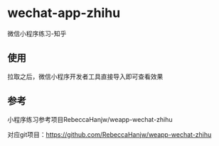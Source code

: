 # wechat-app-zhihu
微信小程序练习-知乎

## 使用

拉取之后，微信小程序开发者工具直接导入即可查看效果

## 参考

小程序练习参考项目RebeccaHanjw/weapp-wechat-zhihu

对应git项目：https://github.com/RebeccaHanjw/weapp-wechat-zhihu

